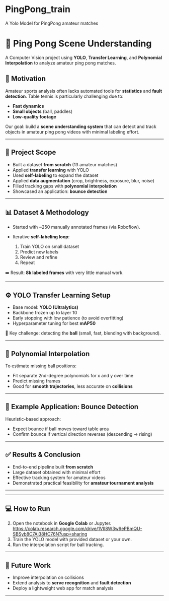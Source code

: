 # PingPong_train
A Yolo Model for PingPong amateur matches

# 🏓 Ping Pong Scene Understanding

A Computer Vision project using **YOLO**, **Transfer Learning**, and **Polynomial Interpolation** to analyze amateur ping pong matches.

## 🎯 Motivation

Amateur sports analysis often lacks automated tools for **statistics** and **fault detection**.
Table tennis is particularly challenging due to:

* **Fast dynamics**
* **Small objects** (ball, paddles)
* **Low-quality footage**

Our goal: build a **scene understanding system** that can detect and track objects in amateur ping pong videos with minimal labeling effort.

---

## 📂 Project Scope

* Built a dataset **from scratch** (13 amateur matches)
* Applied **transfer learning** with YOLO
* Used **self-labeling** to expand the dataset
* Applied **data augmentation** (crop, brightness, exposure, blur, noise)
* Filled tracking gaps with **polynomial interpolation**
* Showcased an application: **bounce detection**

---

## 📊 Dataset & Methodology

* Started with ~250 manually annotated frames (via Roboflow).
* Iterative **self-labeling loop**:

  1. Train YOLO on small dataset
  2. Predict new labels
  3. Review and refine
  4. Repeat

➡️ Result: **8k labeled frames** with very little manual work.

---

## ⚙️ YOLO Transfer Learning Setup

* Base model: **YOLO (Ultralytics)**
* Backbone frozen up to layer 10
* Early stopping with low patience (to avoid overfitting)
* Hyperparameter tuning for best **mAP50**

📌 Key challenge: detecting the **ball** (small, fast, blending with background).

---

## 🧮 Polynomial Interpolation

To estimate missing ball positions:

* Fit separate 2nd-degree polynomials for x and y over time
* Predict missing frames
* Good for **smooth trajectories**, less accurate on **collisions**

---

## 🚀 Example Application: Bounce Detection

Heuristic-based approach:

* Expect bounce if ball moves toward table area
* Confirm bounce if vertical direction reverses (descending → rising)

---

## ✅ Results & Conclusion

* End-to-end pipeline built **from scratch**
* Large dataset obtained with minimal effort
* Effective tracking system for amateur videos
* Demonstrated practical feasibility for **amateur tournament analysis**

---


---

## 💻 How to Run




   
2. Open the notebook in **Google Colab** or Jupyter. https://colab.research.google.com/drive/1VII8W3w9ePBmQU-SBSyb8C7Ai38HC76N?usp=sharing
3. Train the YOLO model with provided dataset or your own.
4. Run the interpolation script for ball tracking.

---

## 🔮 Future Work

* Improve interpolation on collisions
* Extend analysis to **serve recognition** and **fault detection**
* Deploy a lightweight web app for match analysis

---
